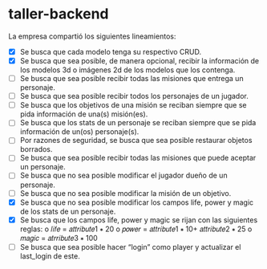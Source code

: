 # taller-backend

La empresa compartió los siguientes lineamientos:
- [x] Se busca que cada modelo tenga su respectivo CRUD.
- [x] Se busca que sea posible, de manera opcional, recibir la información de los modelos 3d o imágenes 2d de los modelos que los contenga.
- [ ] Se busca que sea posible recibir todas las misiones que entrega un personaje.
- [ ] Se busca que sea posible recibir todos los personajes de un jugador.
- [ ] Se busca que los objetivos de una misión se reciban siempre que se pida información de una(s) misión(es).
- [ ] Se busca que los stats de un personaje se reciban siempre que se pida información de un(os) personaje(s).
- [ ] Por razones de seguridad, se busca que sea posible restaurar objetos borrados.
- [ ] Se busca que sea posible recibir todas las misiones que puede aceptar un personaje.
- [ ] Se busca que no sea posible modificar el jugador dueño de un personaje.
- [ ] Se busca que no sea posible modificar la misión de un objetivo.
- [x] Se busca que no sea posible modificar los campos life, power y magic de los stats de un personaje.
- [x] Se busca que los campos life, power y magic se rijan con las siguientes reglas:
o 𝑙𝑖𝑓𝑒 = 𝑎𝑡𝑡𝑟𝑖𝑏𝑢𝑡𝑒1 ∗ 20
o 𝑝𝑜𝑤𝑒𝑟 = 𝑎𝑡𝑡𝑟𝑖𝑏𝑢𝑡𝑒1 ∗ 10+ 𝑎𝑡𝑡𝑟𝑖𝑏𝑢𝑡𝑒2 ∗ 25
o 𝑚𝑎𝑔𝑖𝑐 = 𝑎𝑡𝑟𝑟𝑖𝑏𝑢𝑡𝑒3 ∗ 100
- [ ] Se busca que sea posible hacer “login” como player y actualizar el last_login de este.
